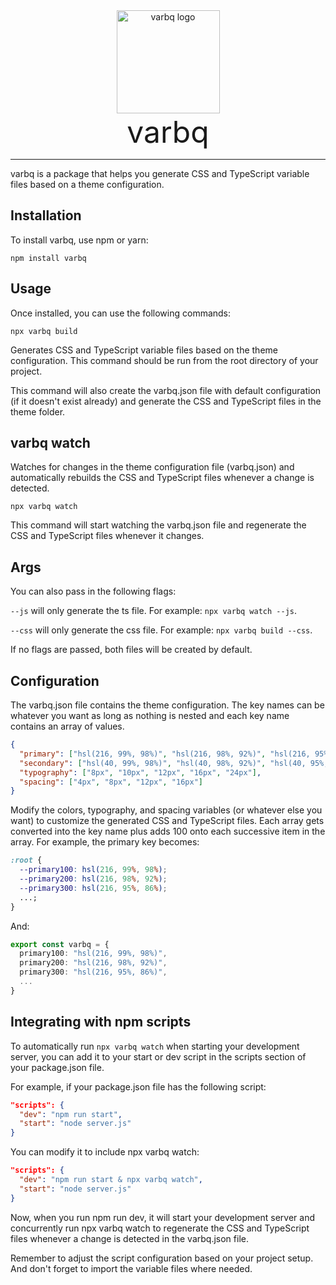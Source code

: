 <div>
  <div align="center">
    <img src="https://github.com/warrend/varbq/blob/develop/images/logo.png?raw=true" alt="varbq logo" width="auto" height="165px">
    <div style="font-size: 48px;">varbq</div>
  </div>
</div>

<hr />

varbq is a package that helps you generate CSS and TypeScript variable files based on a theme configuration.

## Installation

To install varbq, use npm or yarn:

`npm install varbq`

## Usage

Once installed, you can use the following commands:

`npx varbq build`

Generates CSS and TypeScript variable files based on the theme configuration. This command should be run from the root directory of your project.

This command will also create the varbq.json file with default configuration (if it doesn't exist already) and generate the CSS and TypeScript files in the theme folder.

## varbq watch

Watches for changes in the theme configuration file (varbq.json) and automatically rebuilds the CSS and TypeScript files whenever a change is detected.

`npx varbq watch`

This command will start watching the varbq.json file and regenerate the CSS and TypeScript files whenever it changes.

## Args

You can also pass in the following flags:

`--js` will only generate the ts file. For example: `npx varbq watch --js`.

`--css` will only generate the css file. For example: `npx varbq build --css`.

If no flags are passed, both files will be created by default.

## Configuration

The varbq.json file contains the theme configuration. The key names can be whatever you want as long as nothing is nested and each key name contains an array of values.

```json
{
  "primary": ["hsl(216, 99%, 98%)", "hsl(216, 98%, 92%)", "hsl(216, 95%, 86%)"],
  "secondary": ["hsl(40, 99%, 98%)", "hsl(40, 98%, 92%)", "hsl(40, 95%, 86%)"],
  "typography": ["8px", "10px", "12px", "16px", "24px"],
  "spacing": ["4px", "8px", "12px", "16px"]
}
```

Modify the colors, typography, and spacing variables (or whatever else you want) to customize the generated CSS and TypeScript files. Each array gets converted into the key name plus adds 100 onto each successive item in the array. For example, the primary key becomes:

```css
:root {
  --primary100: hsl(216, 99%, 98%);
  --primary200: hsl(216, 98%, 92%);
  --primary300: hsl(216, 95%, 86%);
  ...;
}
```

And:

```ts
export const varbq = {
  primary100: "hsl(216, 99%, 98%)",
  primary200: "hsl(216, 98%, 92%)",
  primary300: "hsl(216, 95%, 86%)",
  ...
}
```

## Integrating with npm scripts

To automatically run `npx varbq watch` when starting your development server, you can add it to your start or dev script in the scripts section of your package.json file.

For example, if your package.json file has the following script:

```json
"scripts": {
  "dev": "npm run start",
  "start": "node server.js"
}
```

You can modify it to include npx varbq watch:

```json
"scripts": {
  "dev": "npm run start & npx varbq watch",
  "start": "node server.js"
}
```

Now, when you run npm run dev, it will start your development server and concurrently run npx varbq watch to regenerate the CSS and TypeScript files whenever a change is detected in the varbq.json file.

Remember to adjust the script configuration based on your project setup. And don't forget to import the variable files where needed.
